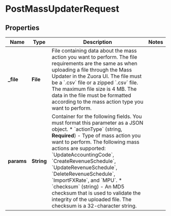

# PostMassUpdaterRequest


## Properties

| Name | Type | Description | Notes |
|------------ | ------------- | ------------- | -------------|
|**_file** | **File** | File containing data about the mass action you want to perform. The file requirements are the same as when uploading a file through the Mass Updater in the Zuora UI. The file must be a &#x60;.csv&#x60; file or a zipped &#x60;.csv&#x60; file.  The maximum file size is 4 MB.  The data in the file must be formatted according to the mass action type you want to perform.  |  |
|**params** | **String** | Container for the following fields. You must format this parameter as a JSON object.  * &#x60;actionType&#x60; (string, **Required**) - Type of mass action you want to perform. The following mass actions are supported: &#x60;UpdateAccountingCode&#x60;, &#x60;CreateRevenueSchedule&#x60;, &#x60;UpdateRevenueSchedule&#x60;, &#x60;DeleteRevenueSchedule&#x60;, &#x60;ImportFXRate&#x60;, and &#x60;MPU&#x60;.  * &#x60;checksum&#x60; (string) - An MD5 checksum that is used to validate the integrity of   the uploaded file. The checksum is a 32-character string.  |  |



